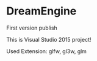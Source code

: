 # DreamEngine
First version publish

This is Visual Studio 2015 project!

Used Extension: glfw, gl3w, glm

